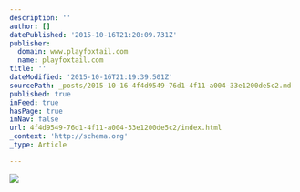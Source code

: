 ```yaml
---
description: ''
author: []
datePublished: '2015-10-16T21:20:09.731Z'
publisher:
  domain: www.playfoxtail.com
  name: playfoxtail.com
title: ''
dateModified: '2015-10-16T21:19:39.501Z'
sourcePath: _posts/2015-10-16-4f4d9549-76d1-4f11-a004-33e1200de5c2.md
published: true
inFeed: true
hasPage: true
inNav: false
url: 4f4d9549-76d1-4f11-a004-33e1200de5c2/index.html
_context: 'http://schema.org'
_type: Article

---
```

![](http://www.playfoxtail.com/images/banners/South_Course_Special_Red.png)